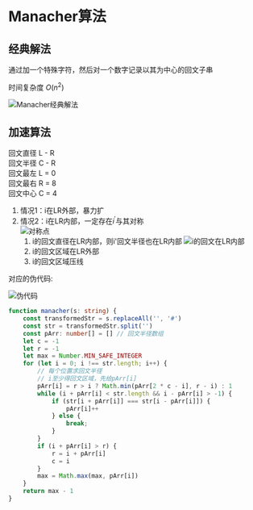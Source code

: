 # Manacher算法

## 经典解法

通过加一个特殊字符，然后对一个数字记录以其为中心的回文子串

时间复杂度 $O(n^{2})$

![Manacher经典解法](https://cdn.jsdelivr.net/gh/lxy951101/chart-bed/assets20230805095338.png)

## 加速算法

回文直径 L - R  
回文半径 C - R  
回文最左 L = 0  
回文最右 R = 8  
回文中心 C = 4  

1. 情况1：i在LR外部，暴力扩  
2. 情况2：i在LR内部，一定存在$i^{'}$与其对称  
![对称点](https://cdn.jsdelivr.net/gh/lxy951101/chart-bed/assets20230805101357.png)
    1. i的回文直径在LR内部，则i'回文半径也在LR内部
    ![i的回文在LR内部](https://cdn.jsdelivr.net/gh/lxy951101/chart-bed/assets20230805102635.png)
    2. i的回文区域在LR外部
    3. i的回文区域压线

对应的伪代码:

![伪代码](https://cdn.jsdelivr.net/gh/lxy951101/chart-bed/assets20230805104116.png)

```ts
function manacher(s: string) {
    const transformedStr = s.replaceAll('', '#')
    const str = transformedStr.split('')
    const pArr: number[] = [] // 回文半径数组
    let c = -1
    let r = -1
    let max = Number.MIN_SAFE_INTEGER
    for (let i = 0; i !== str.length; i++) {
        // 每个位置求回文半径
        // i至少得回文区域，先给pArr[i]
        pArr[i] = r > i ? Math.min(pArr[2 * c - i], r - i) : 1
        while (i + pArr[i] < str.length && i - pArr[i] > -1) {
            if (str[i + pArr[i]] === str[i - pArr[i]]) {
                pArr[i]++
            } else {
                break;
            }
        }
        if (i + pArr[i] > r) {
            r = i + pArr[i]
            c = i
        }
        max = Math.max(max, pArr[i])
    }
    return max - 1
}
```

